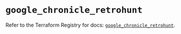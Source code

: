 # `google_chronicle_retrohunt`

Refer to the Terraform Registry for docs: [`google_chronicle_retrohunt`](https://registry.terraform.io/providers/hashicorp/google-beta/6.40.0/docs/resources/google_chronicle_retrohunt).
